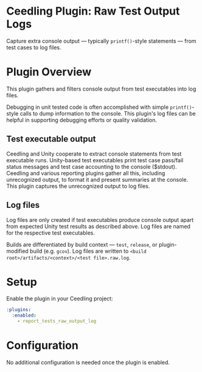 # Ceedling Plugin: Raw Test Output Logs

Capture extra console output — typically `printf()`-style statements — from 
test cases to log files.

# Plugin Overview

This plugin gathers and filters console output from test executables into log 
files.

Debugging in unit tested code is often accomplished with simple `printf()`-
style calls to dump information to the console. This plugin's log files can be 
helpful in supporting debugging efforts or quality validation.

## Test executable output

Ceedling and Unity cooperate to extract console statements from test executable
runs. Unity-based test executables print test case pass/fail status messages
and test case accounting to the console ($stdout). Ceedling and various
reporting plugins gather all this, including unrecognized output, to format it
and present summaries at the console. This plugin captures the unrecognized
output to log files.

## Log files

Log files are only created if test executables produce console output apart from
expected Unity test results as described above. Log files are named for the
respective test executables.

Builds are differentiated by build context — `test`, `release`, or
plugin-modified build (e.g. `gcov`). Log files are written to `<build
root>/artifacts/<context>/<test file>.raw.log`.

# Setup

Enable the plugin in your Ceedling project:

``` YAML
:plugins:
  :enabled:
    - report_tests_raw_output_log
```

# Configuration

No additional configuration is needed once the plugin is enabled.